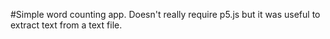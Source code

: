 #Simple word counting app.  Doesn't really require p5.js but it was useful to extract text from a text file.
